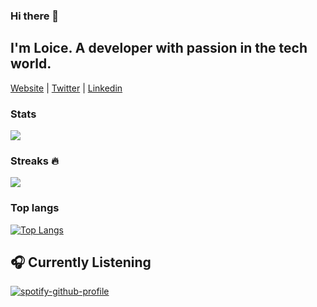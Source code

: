 ### Hi there 👋
  ## I'm Loice. A developer with passion in the tech world.

[Website](https://psntloice.github.io/Portfolio/) |
[Twitter](https://twitter.com/LoiceKm) |
[Linkedin](https://www.linkedin.com/in/loice-kamau-64011027a/)

### Stats

![](https://github-readme-stats.vercel.app/api?username=psntloice&count_private=true&show_icons=true&theme=city_lights&hide_border=True)
<br>

### Streaks :fire:
![](https://github-readme-streak-stats.herokuapp.com/?user=psntloice&theme=city-lights)




### Top langs

[![Top Langs](https://github-readme-stats.vercel.app/api/top-langs/?username=psntloice)](https://github.com/anuraghazra/github-readme-stats)

## 🎧 Currently Listening
[![spotify-github-profile](https://spotify-github-profile.vercel.app/api/view?uid=afs01xhyplphr41ostl1z6cwn&cover_image=true&theme=default&bar_color_cover=true&bar_color=14d30d)](https://github.com/kittinan/spotify-github-profile)



